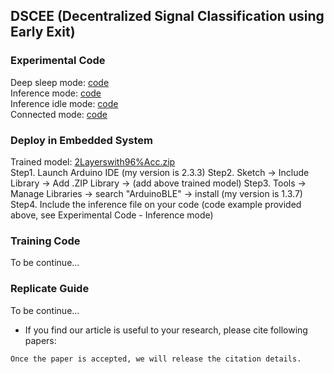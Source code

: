 ## DSCEE (Decentralized Signal Classification using Early Exit)

### Experimental Code <br>
Deep sleep mode: [code](Code/DeepSleep(idle_mode).cpp) <br>
Inference mode: [code](Code/bk_vtx001_noBLE_Infer_noidle.cpp) <br>
Inference idle mode: [code](Code/bk_vtx001_noBLE_Infer_idle.cpp) <br>
Connected mode: [code](Code/bk_vtx001a_connected_noinfer_idle_keepconnected.cpp) <br>
 
### Deploy in Embedded System <br>
Trained model: [2Layerswith96%Acc.zip](inference/2Layerswith96%Acc.zip) <br>
Step1. Launch Arduino IDE (my version is 2.3.3)
Step2. Sketch -> Include Library -> Add .ZIP Library -> (add above trained model)
Step3. Tools -> Manage Libraries -> search "ArduinoBLE" -> install (my version is 1.3.7)
Step4. Include the inference file on your code (code example provided above, see Experimental Code - Inference mode)

### Training Code <br>
To be continue... <br>

### Replicate Guide <br>
To be continue... <br>



* If you find our article is useful to your research, please cite following papers: <br>
```
Once the paper is accepted, we will release the citation details.
```
<!-- 
```bibtex
@inproceedings{xiaolin2024,
  title={Decentralized Multistage Biomedical Signal Classification using Early Exits},
  author={Xiaolin Li, Binhua Huang, Barry Cardiff, Deepu John},
  booktitle={Has not been accepted by any journal yet},
  pages={100--120},
  year={2024},
  organization={NONE}
}
```
-->

